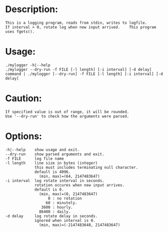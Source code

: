 Description:
============
    This is a logging program, reads from stdin, writes to logfile.
    If interval > 0, rotate log when new input arrived.    This program uses fgets().

Usage:
======
    ./mylogger -h|--help
    ./mylogger --dry-run -f FILE [-l length] [-i interval] [-d delay]
    command | ./mylogger [--dry-run] -f FILE [-l length] [-i interval] [-d delay]

Caution:
========
    If specified value is out of range, it will be rounded.
    Use '--dry-run' to check how the arguments were parsed.

Options:
========
    -h|--help    show usage and exit.
    --dry-run    show parsed arguments and exit.
    -f FILE      log file name
    -l length    line size in bytes (integer)
                 this must includes terminating null character.
                 default is 4096.
                   (min, max)=(64, 2147483647)
    -i interval  log rotate interval in seconds.
                 rotation occures when new input arrives.
                 default is 0.
                   (min, max)=(0, 2147483647)
                       0 : no rotation
                      60 : minutely.
                    3600 : hourly.
                   86400 : daily.
    -d delay     log rotate delay in seconds.
                 ignored when interval is 0.
                   (min, max)=(-2147483648, 2147483647)

